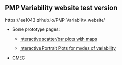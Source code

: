 ## PMP Variability website test version

https://lee1043.github.io/PMP_Variability_website/

- Some prototype pages:

  - [Interactive scatter/bar plots with maps](https://oceanonly.llnl.gov/durack1/dump/170725_JiwooLee/variability_mode/scripts_v1.0/results_v1.2_bookmark/simple_viewer/home.html)
  
  - [Interactive Portrait Plots for modes of variability](https://oceanonly.llnl.gov/gleckler1/pptest/clickable_variability.html)
  
- [CMEC](https://pcmdi.github.io/CMEC/index.html)
